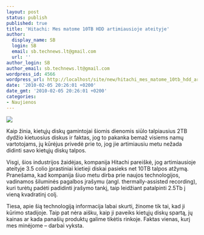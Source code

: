 ```yaml
---
layout: post
status: publish
published: true
title: 'Hitachi: Mes matome 10TB HDD artimiausioje ateityje'
author:
  display_name: SB
  login: SB
  email: sb.technews.lt@gmail.com
  url: ''
author_login: SB
author_email: sb.technews.lt@gmail.com
wordpress_id: 4566
wordpress_url: http://localhost/site/new/hitachi_mes_matome_10tb_hdd_artimiausioje_ateityje/
date: '2010-02-05 20:26:01 +0200'
date_gmt: '2010-02-05 20:26:01 +0200'
categories:
- Naujienos
---
```

<div class="imgright"><img src="http://t2.gstatic.com/images?q=tbn:wtpuOeJwIqVtNM:http://www.techlivez.com/wp-content/uploads/2009/08/hitachi-2tb-deskstar-7k2000.jpg"  /></div>
<p>Kaip žinia, kietųjų diskų gamintojai šiomis dienomis siūlo talpiausius 2TB dydžio kietuosius diskus ir faktas, jog to pakanka bemaž visiems namų vartotojams, jų kūrėjus privedė prie to, jog jie artimiausiu metu nežada didinti savo kietųjų diskų talpos.</p>
<p>Visgi, šios industrijos žaidėjas, kompanija Hitachi pareiškė, jog artimiausioje ateityje 3.5 colio įprastiniai kietieji diskai pasieks net 10TB talpos atžymą. Pranešama, kad kompanija šiuo metu dirba prie naujos technologijos, vadinamos šiluminės pagalbos įrašymu (angl. thermally-assisted recording), kuri turėtų padėti padidinti įrašymo tankį, taip leidžiant patalpinti 2.5Tb į vieną kvadratinį colį.</p>
<p>Tiesa, apie šią technologiją informacija labai skurti, žinome tik tai, kad ji kūrimo stadijoje. Taip pat nėra aišku, kaip ji paveiks kietųjų diskų spartą, jų kainas ar kada panašių produktų galime tikėtis rinkoje. Faktas vienas, kurį mes minėjome – darbai vyksta.<br /></p>
